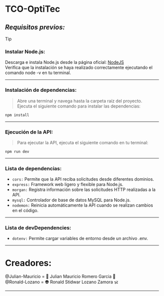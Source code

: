 # **TCO-OptiTec**

## *Requisitos previos:*

> [!TIP]
> ### Instalar Node.js:
> Descarga e instala Node.js desde la página oficial: 
[NodeJS](https://nodejs.org/en/download)
\
> Verifica que la instalación se haya realizado correctamente ejecutando el comando node -v en tu terminal.

------------------------------------------------------------------------------ 

### Instalación de dependencias:

> Abre una terminal y navega hasta la carpeta raíz del proyecto.
\
> Ejecuta el siguiente comando para instalar las dependencias:

`npm install`

------------------------------------------------------------------------------ 

### Ejecución de la API:

> Para ejecutar la API, ejecuta el siguiente comando en tu terminal:

`npm run dev`

------------------------------------------------------------------------------ 

### Lista de dependencias:

* `cors:` Permite que la API reciba solicitudes desde diferentes dominios.
* `express:` Framework web ligero y flexible para Node.js.
* `morgan:` Registra información sobre las solicitudes HTTP realizadas a la API.
* `mysql:` Controlador de base de datos MySQL para Node.js.
* `nodemon:` Reinicia automáticamente la API cuando se realizan cambios en el código.

------------------------------------------------------------------------------ 

### Lista de devDependencies:

* `dotenv:` Permite cargar variables de entorno desde un archivo .env.

------------------------------------------------------------------------------ 

# Creadores:

@Julian-Mauricio = :gem: Julian Mauricio Romero Garcia :trident:
\
@Ronald-Lozano = :alien: Ronald Stidwar Lozano Zamora :om:

------------------------------------------------------------------------------ 
